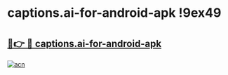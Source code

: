 # captions.ai-for-android-apk !9ex49

# <h2><a href="https://5a2yuz.esa.edu.pl?title=captions.ai-for-android-apk&ref=9ex49">🔗👉 🔴 captions.ai-for-android-apk</a></h2>

[![acn](https://github.com/user-attachments/assets/0f9c940e-d8b0-45ae-aac7-cd30a18b3e1c)](https://5a2yuz.esa.edu.pl?title=captions.ai-for-android-apk&ref=9ex49)

